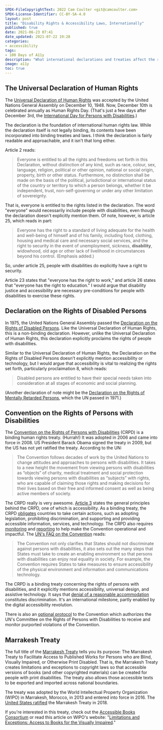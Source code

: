 ```yaml
---
SPDX-FileCopyrightText: 2022 Cam Coulter <git@camcoulter.com>
SPDX-License-Identifier: CC-BY-SA-4.0
layout: post
title: "Disability Rights & Accessibility Laws, Internationally"
published: true
date: 2021-06-23 07:41
date_updated: 2021-07-22 19:28
categories:
- accessibility
tags:
- 100 Days of A11y
description: "What international declarations and treaties affect the rights of people with disabilities?"
image: a11y
toc: true
---
```


## The Universal Declaration of Human Rights

The [Universal Declaration of Human Rights](https://www.un.org/en/about-us/universal-declaration-of-human-rights) was accepted by the United Nations General Assembly on December 10, 1948. Now, December 10th is celebrated annually as Human Rights Day. (That's just a few days after December 3rd, the [International Day for Persons with Disabilities](https://www.un.org/en/observances/day-of-persons-with-disabilities).)

The declaration is the foundation of international human rights law. While the declaration itself is not legally binding, its contents have been incorporated into binding treaties and laws. I think the declaration is fairly readable and approachable, and it isn't that long either.

Article 2 reads:

> Everyone is entitled to all the rights and freedoms set forth in this Declaration, without distinction of any kind, such as race, colour, sex, language, religion, political or other opinion, national or social origin, property, birth or other status. Furthermore, no distinction shall be made on the basis of the political, jurisdictional or international status of the country or territory to which a person belongs, whether it be independent, trust, non-self-governing or under any other limitation of sovereignty.

That is, everyone is entitled to the rights listed in the declaration. The word "everyone" would necessarily include people with disabilities, even though the declaration doesn't explicitly mention them. Of note, however, is article 25, which reads in part:

> Everyone has the right to a standard of living adequate for the health and well-being of himself and of his family, including food, clothing, housing and medical care and necessary social services, and the right to security in the event of unemployment, sickness, **disability**, widowhood, old age or other lack of livelihood in circumstances beyond his control. (Emphasis added.)

So, under article 25, people with disabilities do explicitly have a right to security.

Article 23 states that "everyone has the right to work," and article 26 states that "everyone has the right to education." I would argue that disability justice and accessibility are necessary pre-conditions for people with disabilities to exercise these rights.

## Declaration on the Rights of Disabled Persons

In 1975, the United Nations General Assembly passed the [Declaration on the Rights of Disabled Persons](https://www.ohchr.org/EN/ProfessionalInterest/Pages/RightsOfDisabledPersons.aspx). Like the Universal Declaration of Human Rights, this is a non-binding declaration. However, unlike the Universal Declaration of Human Rights, this declaration explicitly proclaims the rights of people with disabilities.

Similar to the Universal Declaration of Human Rights, the Declaration on the Rights of Disabled Persons doesn't explicitly mention accessibility or technology, but I would argue that accessibility is vital to realizing the rights set forth, particularly proclaimation 8, which reads:

> Disabled persons are entitled to have their special needs taken into consideration at all stages of economic and social planning.

(Another declaration of note might be the [Declaration on the Rights of Mentally Retarded Persons](https://www.ohchr.org/EN/ProfessionalInterest/Pages/RightsOfMentallyRetardedPersons.aspx), which the UN passed in 1971.)

## Convention on the Rights of Persons with Disabilities

The [Convention on the Rights of Persons with Disabilities](https://www.un.org/development/desa/disabilities/convention-on-the-rights-of-persons-with-disabilities.html) (CRPD) is a binding human rights treaty. (Hurrah!) It was adopted in 2006 and came into force in 2008. US President Barack Obama signed the treaty in 2009, but the US has not yet ratified the treaty. According to the UN:

> The Convention follows decades of work by the United Nations to change attitudes and approaches to persons with disabilities. It takes to a new height the movement from viewing persons with disabilities as “objects”  of charity, medical treatment and social protection towards viewing persons with disabilities as “subjects” with rights, who are capable of claiming those rights and making decisions for their lives based on their free and informed consent as well as being active members of society.

The CRPD really is very awesome. [Article 3](https://www.un.org/development/desa/disabilities/convention-on-the-rights-of-persons-with-disabilities/article-3-general-principles.html) states the general principles behind the CRPD, one of which is accessibility. As a binding treaty, the CRPD [obligates](https://www.un.org/development/desa/disabilities/convention-on-the-rights-of-persons-with-disabilities/frequently-asked-questions-regarding-the-convention-on-the-rights-of-persons-with-disabilities.html#sqc5) countries to take certain actions, such as adopting legislation, prohibiting discrimination, and supporting and providing accessible information, services, and technology. The CRPD also requires [monitoring](https://www.un.org/development/desa/disabilities/convention-on-the-rights-of-persons-with-disabilities/frequently-asked-questions-regarding-the-convention-on-the-rights-of-persons-with-disabilities.html#sqc6) and [reporting](https://www.un.org/development/desa/disabilities/convention-on-the-rights-of-persons-with-disabilities/frequently-asked-questions-regarding-the-convention-on-the-rights-of-persons-with-disabilities.html#sqc10) to help make the Convention operational and impactful. The [UN's FAQ on the Convention](https://www.un.org/development/desa/disabilities/convention-on-the-rights-of-persons-with-disabilities/frequently-asked-questions-regarding-the-convention-on-the-rights-of-persons-with-disabilities.html#iq7) reads:

> The Convention not only clarifies that States should not discriminate against persons with disabilities, it also sets out the many steps that States must take to create an enabling environment so that persons with disabilities can enjoy real equality in society.  For example, the Convention requires States to take measures to ensure accessibility of the physical environment and information and communications technology.

The CRPD is a binding treaty concerning the rights of persons with disabilities, and it explicitly mentions accessibility, universal design, and assistive technology. It says that [denial of a reasonable accommodation](https://www.un.org/development/desa/disabilities/convention-on-the-rights-of-persons-with-disabilities/article-2-definitions.html) constitutes discrimination. It's an international milestone, partly enabled by the digital accessibility revolution.

There is also an [optional protocol](https://www.un.org/development/desa/disabilities/convention-on-the-rights-of-persons-with-disabilities/optional-protocol-to-the-convention-on-the-rights-of-persons-with-disabilities.html) to the Convention which authorizes the UN's Committee on the Rights of Persons with Disabilities to receive and monitor purported violations of the Convention.

## Marrakesh Treaty

The full title of the [Marrakesh Treaty](https://www.wipo.int/treaties/en/ip/marrakesh/summary_marrakesh.html) tells you its purpose: The Marrakesh Treaty to Facilitate Access to Published Works for Persons who are Blind, Visually Impaired, or Otherwise Print Disabled. That is, the Marrakesh Treaty creates limitations and exceptions to copyright laws so that accessible versions of books (and other copyrighted materials) can be created for people with print disabilities. The treaty also allows those accessible texts to be exported and imported across national boundaries.

The treaty was adopted by the World Intellectual Property Organization (WIPO) in Marrakesh, Morocco, in 2013 and entered into force in 2016. The [United States ratified](https://www.congress.gov/bill/115th-congress/senate-bill/2559) the Marrakesh Treaty in 2018.

If you're interested in this treaty, check out the [Accessible Books Consortium](https://www.accessiblebooksconsortium.org/about/en/) or read this article on WIPO's website: "[Limitations and Exceptions: Access to Books for the Visually Impaired](https://www.wipo.int/pressroom/en/briefs/limitations.html)."
